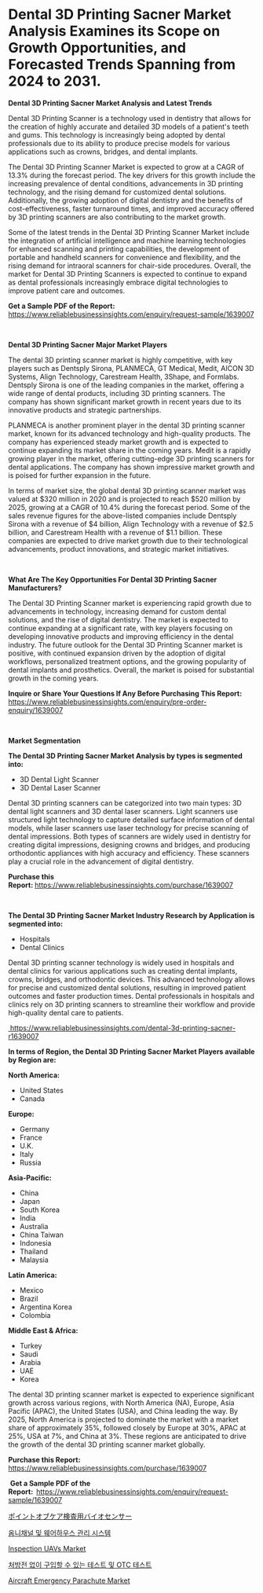 <p><h1>Dental 3D Printing Sacner Market Analysis Examines its Scope on Growth Opportunities, and Forecasted Trends Spanning from 2024 to 2031.</h1></p><p><strong>Dental 3D Printing Sacner Market Analysis and Latest Trends</strong></p>
<p><p>Dental 3D Printing Scanner is a technology used in dentistry that allows for the creation of highly accurate and detailed 3D models of a patient's teeth and gums. This technology is increasingly being adopted by dental professionals due to its ability to produce precise models for various applications such as crowns, bridges, and dental implants.</p><p>The Dental 3D Printing Scanner Market is expected to grow at a CAGR of 13.3% during the forecast period. The key drivers for this growth include the increasing prevalence of dental conditions, advancements in 3D printing technology, and the rising demand for customized dental solutions. Additionally, the growing adoption of digital dentistry and the benefits of cost-effectiveness, faster turnaround times, and improved accuracy offered by 3D printing scanners are also contributing to the market growth.</p><p>Some of the latest trends in the Dental 3D Printing Scanner Market include the integration of artificial intelligence and machine learning technologies for enhanced scanning and printing capabilities, the development of portable and handheld scanners for convenience and flexibility, and the rising demand for intraoral scanners for chair-side procedures. Overall, the market for Dental 3D Printing Scanners is expected to continue to expand as dental professionals increasingly embrace digital technologies to improve patient care and outcomes.</p></p>
<p><strong>Get a Sample PDF of the Report:&nbsp;</strong> <a href="https://www.reliablebusinessinsights.com/enquiry/request-sample/1639007">https://www.reliablebusinessinsights.com/enquiry/request-sample/1639007</a></p>
<p>&nbsp;</p>
<p><strong>Dental 3D Printing Sacner Major Market Players</strong></p>
<p><p>The dental 3D printing scanner market is highly competitive, with key players such as Dentsply Sirona, PLANMECA, GT Medical, Medit, AICON 3D Systems, Align Technology, Carestream Health, 3Shape, and Formlabs. Dentsply Sirona is one of the leading companies in the market, offering a wide range of dental products, including 3D printing scanners. The company has shown significant market growth in recent years due to its innovative products and strategic partnerships.</p><p>PLANMECA is another prominent player in the dental 3D printing scanner market, known for its advanced technology and high-quality products. The company has experienced steady market growth and is expected to continue expanding its market share in the coming years. Medit is a rapidly growing player in the market, offering cutting-edge 3D printing scanners for dental applications. The company has shown impressive market growth and is poised for further expansion in the future.</p><p>In terms of market size, the global dental 3D printing scanner market was valued at $320 million in 2020 and is projected to reach $520 million by 2025, growing at a CAGR of 10.4% during the forecast period. Some of the sales revenue figures for the above-listed companies include Dentsply Sirona with a revenue of $4 billion, Align Technology with a revenue of $2.5 billion, and Carestream Health with a revenue of $1.1 billion. These companies are expected to drive market growth due to their technological advancements, product innovations, and strategic market initiatives.</p></p>
<p>&nbsp;</p>
<p><strong>What Are The Key Opportunities For Dental 3D Printing Sacner Manufacturers?</strong></p>
<p><p>The Dental 3D Printing Scanner market is experiencing rapid growth due to advancements in technology, increasing demand for custom dental solutions, and the rise of digital dentistry. The market is expected to continue expanding at a significant rate, with key players focusing on developing innovative products and improving efficiency in the dental industry. The future outlook for the Dental 3D Printing Scanner market is positive, with continued expansion driven by the adoption of digital workflows, personalized treatment options, and the growing popularity of dental implants and prosthetics. Overall, the market is poised for substantial growth in the coming years.</p></p>
<p><strong>Inquire or Share Your Questions If Any Before Purchasing This Report:</strong> <a href="https://www.reliablebusinessinsights.com/enquiry/pre-order-enquiry/1639007">https://www.reliablebusinessinsights.com/enquiry/pre-order-enquiry/1639007</a></p>
<p>&nbsp;</p>
<p><strong>Market Segmentation</strong></p>
<p><strong>The Dental 3D Printing Sacner Market Analysis by types is segmented into:</strong></p>
<p><ul><li>3D Dental Light Scanner</li><li>3D Dental Laser Scanner</li></ul></p>
<p><p>Dental 3D printing scanners can be categorized into two main types: 3D dental light scanners and 3D dental laser scanners. Light scanners use structured light technology to capture detailed surface information of dental models, while laser scanners use laser technology for precise scanning of dental impressions. Both types of scanners are widely used in dentistry for creating digital impressions, designing crowns and bridges, and producing orthodontic appliances with high accuracy and efficiency. These scanners play a crucial role in the advancement of digital dentistry.</p></p>
<p><strong>Purchase this Report:&nbsp;</strong><a href="https://www.reliablebusinessinsights.com/purchase/1639007">https://www.reliablebusinessinsights.com/purchase/1639007</a></p>
<p>&nbsp;</p>
<p><strong>The Dental 3D Printing Sacner Market Industry Research by Application is segmented into:</strong></p>
<p><ul><li>Hospitals</li><li>Dental Clinics</li></ul></p>
<p><p>Dental 3D printing scanner technology is widely used in hospitals and dental clinics for various applications such as creating dental implants, crowns, bridges, and orthodontic devices. This advanced technology allows for precise and customized dental solutions, resulting in improved patient outcomes and faster production times. Dental professionals in hospitals and clinics rely on 3D printing scanners to streamline their workflow and provide high-quality dental care to patients.</p></p>
<p><a href="https://www.reliablebusinessinsights.com/dental-3d-printing-sacner-r1639007">&nbsp;https://www.reliablebusinessinsights.com/dental-3d-printing-sacner-r1639007</a></p>
<p><strong>In terms of Region, the Dental 3D Printing Sacner Market Players available by Region are:</strong></p>
<p>
    <p> <strong> North America: </strong>
        <ul>
            <li>United States</li>
            <li>Canada</li>
        </ul>
        </p> 
    <p> <strong> Europe: </strong>
        <ul>
            <li>Germany</li>
            <li>France</li>
            <li>U.K.</li>
            <li>Italy</li>
            <li>Russia</li>
        </ul>
        </p> 
    <p> <strong> Asia-Pacific: </strong>
        <ul>
            <li>China</li>
            <li>Japan</li>
            <li>South Korea</li>
            <li>India</li>
            <li>Australia</li>
            <li>China Taiwan</li>
            <li>Indonesia</li>
            <li>Thailand</li>
            <li>Malaysia</li>
        </ul>
        </p> 
    <p> <strong> Latin America: </strong>
        <ul>
            <li>Mexico</li>
            <li>Brazil</li>
            <li>Argentina Korea</li>
            <li>Colombia</li>
        </ul>
        </p> 
    <p> <strong> Middle East & Africa: </strong>
        <ul>
            <li>Turkey</li>
            <li>Saudi</li>
            <li>Arabia</li>
            <li>UAE</li>
            <li>Korea</li>
        </ul>
    </p>
    </p>
<p><p>The dental 3D printing scanner market is expected to experience significant growth across various regions, with North America (NA), Europe, Asia Pacific (APAC), the United States (USA), and China leading the way. By 2025, North America is projected to dominate the market with a market share of approximately 35%, followed closely by Europe at 30%, APAC at 25%, USA at 7%, and China at 3%. These regions are anticipated to drive the growth of the dental 3D printing scanner market globally.</p></p>
<p><strong>Purchase this Report: </strong><a href="https://www.reliablebusinessinsights.com/purchase/1639007">https://www.reliablebusinessinsights.com/purchase/1639007</a></p>
<p>&nbsp;<strong>Get a Sample PDF of the Report:&nbsp;&nbsp;</strong><a href="https://www.reliablebusinessinsights.com/enquiry/request-sample/1639007">https://www.reliablebusinessinsights.com/enquiry/request-sample/1639007</a></p>
<p><strong></strong></p>
<p><p><a href="https://github.com/kegley4963/Market-Research-Report-List-1/blob/main/337818593505.md">ポイントオブケア検査用バイオセンサー</a></p><p><a href="https://github.com/MayeKuhic00/Market-Research-Report-List-1/blob/main/875935182970.md">옴니채널 및 웨어하우스 관리 시스템</a></p><p><a href="https://github.com/Chiragrp22/Market-Research-Report-List-4/blob/main/inspection-uavs-market.md">Inspection UAVs Market</a></p><p><a href="https://github.com/mduzzalmduzzal601/Market-Research-Report-List-1/blob/main/593482982971.md">처방전 없이 구입할 수 있는 테스트 및 OTC 테스트</a></p><p><a href="https://github.com/JermaineCrona2023/Market-Research-Report-List-1/blob/main/aircraft-emergency-parachute-market.md">Aircraft Emergency Parachute Market</a></p></p>